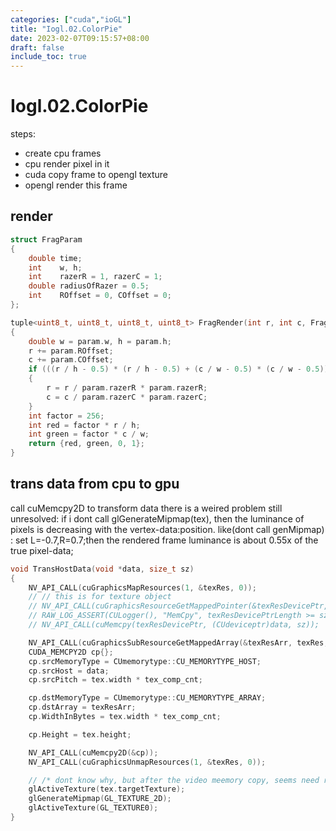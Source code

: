 ```yaml
---
categories: ["cuda","ioGL"]
title: "Iogl.02.ColorPie"
date: 2023-02-07T09:15:57+08:00
draft: false
include_toc: true
---
```


# Iogl.02.ColorPie

steps:
* create cpu frames
* cpu render pixel in it
* cuda copy frame to opengl texture
* opengl render this frame

## render
```cpp
struct FragParam
{
    double time;
    int    w, h;
    int    razerR = 1, razerC = 1;
    double radiusOfRazer = 0.5;
    int    ROffset = 0, COffset = 0;
};

tuple<uint8_t, uint8_t, uint8_t, uint8_t> FragRender(int r, int c, FragParam const param)
{
    double w = param.w, h = param.h;
    r += param.ROffset;
    c += param.COffset;
    if (((r / h - 0.5) * (r / h - 0.5) + (c / w - 0.5) * (c / w - 0.5)) > param.radiusOfRazer * param.radiusOfRazer)
    {
        r = r / param.razerR * param.razerR;
        c = c / param.razerC * param.razerC;
    }
    int factor = 256;
    int red = factor * r / h;
    int green = factor * c / w;
    return {red, green, 0, 1};
}
```
## trans data from cpu to gpu
call cuMemcpy2D to transform data
there is a weired problem still unresolved:
    if i dont call glGenerateMipmap(tex), then the luminance of pixels is decreasing with the vertex-data:position.
    like(dont call genMipmap) : set L=-0.7,R=0.7;then the rendered frame luminance is about 0.55x of the true pixel-data;
```cpp
void TransHostData(void *data, size_t sz)
{
    NV_API_CALL(cuGraphicsMapResources(1, &texRes, 0));
    // // this is for texture object
    // NV_API_CALL(cuGraphicsResourceGetMappedPointer(&texResDevicePtr, &texResDevicePtrLength, texRes));
    // RAW_LOG_ASSERT(CULogger(), "MemCpy", texResDevicePtrLength >= sz,);
    // NV_API_CALL(cuMemcpy(texResDevicePtr, (CUdeviceptr)data, sz));

    NV_API_CALL(cuGraphicsSubResourceGetMappedArray(&texResArr, texRes, 0, 0));
    CUDA_MEMCPY2D cp{};
    cp.srcMemoryType = CUmemorytype::CU_MEMORYTYPE_HOST;
    cp.srcHost = data;
    cp.srcPitch = tex.width * tex_comp_cnt;

    cp.dstMemoryType = CUmemorytype::CU_MEMORYTYPE_ARRAY;
    cp.dstArray = texResArr;
    cp.WidthInBytes = tex.width * tex_comp_cnt;

    cp.Height = tex.height;

    NV_API_CALL(cuMemcpy2D(&cp));
    NV_API_CALL(cuGraphicsUnmapResources(1, &texRes, 0));

    // /* dont know why, but after the video meemory copy, seems need regenerate this mipmap */
    glActiveTexture(tex.targetTexture);
    glGenerateMipmap(GL_TEXTURE_2D);
    glActiveTexture(GL_TEXTURE0);
}
```